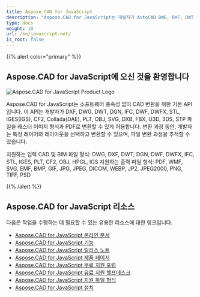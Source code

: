 ```yaml
---
title: Aspose.CAD for JavaScript
description: "Aspose.CAD for JavaScript는 개발자가 AutoCAD DWG, DXF, DWT 및 기타 CAD 및 BIM 파일 형식, 예: DGN, DWF, DWFX, IFC, STL, IGES, PLT, CF2, OBJ, HPGL, IGS를 열고 읽고 처리할 수 있도록 합니다."
type: docs
weight: 10
url: /ko/javascript-net/
is_root: false
---
```


{{% alert color="primary" %}}

## **Aspose.CAD for JavaScript에 오신 것을 환영합니다**

![Aspose.CAD for JavaScript Product Logo](/_assets/home_5.png)

Aspose.CAD for JavaScript는 소프트웨어 종속성 없이 CAD 변환을 위한 기본 API입니다. 이 API는 개발자가 DXF, DWG, DWT, DGN, IFC, DWF, DWFX, STL, IGES(IGS), CF2, Collada(DAE), PLT, OBJ, SVG, DXB, FBX, U3D, 3DS, STP 파일을 래스터 이미지 형식과 PDF로 변환할 수 있게 허용합니다.
변환 과정 동안, 개발자는 특정 레이어와 레이아웃을 선택하고 변환할 수 있으며, 파일 변환 과정을 추적할 수 있습니다.

지원하는 입력 CAD 및 BIM 파일 형식: DWG, DXF, DWT, DGN, DWF, DWFX, IFC, STL, IGES, PLT, CF2, OBJ, HPGL, IGS
지원하는 출력 파일 형식: PDF, WMF, SVG, EMF, BMP, GIF, JPG, JPEG, DICOM, WEBP, JP2, JPEG2000, PNG, TIFF, PSD

{{% /alert %}}

## **Aspose.CAD for JavaScript 리소스**

다음은 작업을 수행하는 데 필요할 수 있는 유용한 리소스에 대한 링크입니다.

- [Aspose.CAD for JavaScript 온라인 문서](/ko/cad/javascript-net/)
- [Aspose.CAD for JavaScript 기능](/ko/cad/javascript-net/features/)
- [Aspose.CAD for JavaScript 릴리스 노트](https://releases.aspose.com/cad/javascript-net/release-notes/)
- [Aspose.CAD for JavaScript 제품 페이지](https://products.aspose.com/cad/javascript-net/)
- [Aspose.CAD for JavaScript 무료 지원 포럼](https://forum.aspose.com/c/cad/19)
- [Aspose.CAD for JavaScript 유료 지원 헬프데스크](https://helpdesk.aspose.com/)
- [Aspose.CAD for JavaScript 지원 파일 형식](/ko/cad/javascript-net/supported-file-formats/)
- [Aspose.CAD for JavaScript 설치](/ko/cad/javascript-net/installation/)

